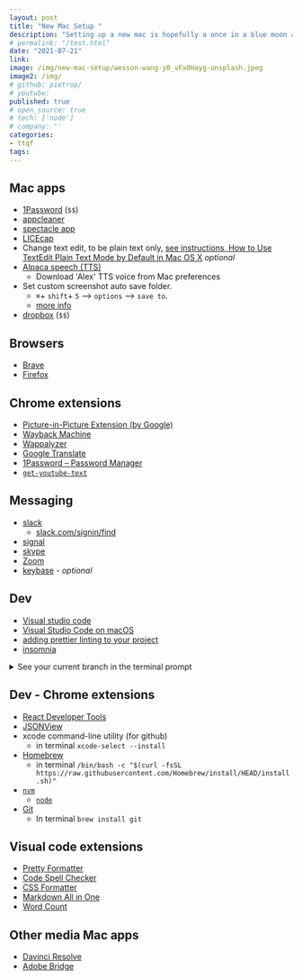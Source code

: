 ```yaml
---
layout: post
title: "New Mac Setup "
description: "Setting up a new mac is hopefully a once in a blue moon activity. However when it does happen is hard to remember what's the minimum you need to get started. So here's my latest list."
# permalink: "/test.html"
date: "2021-07-21"
link: 
image: /img/new-mac-setup/wesson-wang-y0_vFxOHayg-unsplash.jpeg
image2: /img/
# github: pietrop/
# youtube: 
published: true
# open_source: true
# tech: ['node']
# company: ''
categories:
- ttqf
tags:
---
```


<!-- <dl>
  <dt><strong>Lower cost</strong></dt>
  <dd>The new version of this product costs significantly less than the previous one!</dd>
  <dt><strong>Easier to use</strong></dt>
  <dd>We've changed the product so that it's much easier to use!</dd>
  <dt><strong>Safe for kids</strong></dt>
  <dd>You can leave your kids alone in a room with this product and they
      won't get hurt (not a guarantee).</dd>
</dl> -->

<!-- <input type="checkbox" id="vehicle1" name="vehicle1" value="Bike"> -->


## Mac apps


- [1Password](https://1password.com/) (`$$`)
- [appcleaner](https://freemacsoft.net/appcleaner/) 
- [spectacle app](https://www.spectacleapp.com/)
- [LICEcap](https://www.cockos.com/licecap/)<!-- - [Kap](https://getkap.co/) -->
- Change text edit, to be plain text only, [see instructions, How to Use TextEdit Plain Text Mode by Default in Mac OS X](https://www.alphr.com/textedit-plain-text-mode/) _optional_
-  [Alpaca speech (TTS)](https://github.com/pietrop/alpaca_speech/releases)
   -  Download 'Alex' TTS voice from Mac preferences
-  Set custom screenshot auto save folder. 
   -  `⌘`+ `shift`+ `5` --> `options` --> `save to`. 
   -  [more info](https://support.apple.com/en-gb/guide/mac-help/mh26782/mac#:~:text=Press%20Shift%2DCommand%2D3.&text=Press%20Shift%2DCommand%2D4%2C,the%20mouse%20or%20trackpad%20button.)
-  [dropbox](http://dropbox.com/) (`$$`)

## Browsers
- [Brave](https://brave.com/)
- [Firefox](https://www.mozilla.org/en-US/firefox/new/)

## Chrome extensions
-  [Picture-in-Picture Extension (by Google)](https://chrome.google.com/webstore/detail/picture-in-picture-extens/hkgfoiooedgoejojocmhlaklaeopbecg?hl=en)
- [Wayback Machine](https://chrome.google.com/webstore/detail/wayback-machine/fpnmgdkabkmnadcjpehmlllkndpkmiak?hl=en-US)
- [Wappalyzer](https://chrome.google.com/webstore/detail/wappalyzer/gppongmhjkpfnbhagpmjfkannfbllamg?hl=en)
- [Google Translate](https://chrome.google.com/webstore/detail/google-translate/aapbdbdomjkkjkaonfhkkikfgjllcleb?hl=en)
- [1Password – Password Manager](https://chrome.google.com/webstore/detail/1password-%E2%80%93-password-mana/aeblfdkhhhdcdjpifhhbdiojplfjncoa?hl=en)
- [`get-youtube-text`](https://github.com/pietrop/get-youtube-text)

## Messaging

- [slack](https://slack.com/downloads/mac)
  - [slack.com/signin/find](https://slack.com/signin/find)
- [signal](https://signal.org/download/macos/)
- [skype](https://www.skype.com/en/get-skype/)
- [Zoom](https://zoom.us/download)
- [keybase](https://keybase.io/) - _optional_

## Dev
- [Visual studio code](https://code.visualstudio.com/)
- [Visual Studio Code on macOS](https://code.visualstudio.com/docs/setup/mac)
- [adding prettier linting to your project](https://gist.github.com/pietrop/c3ae649b5881bde4931593a06e28a52e)
 - [insomnia](https://insomnia.rest/)


<details>
    <summary>See your current branch in the terminal prompt</summary>
  
Git config to see current branch in terminal

Add this to your `.bash-profile`:
```bash
# See your git current branch in the bash prompt
parse_git_branch() {
 git branch 2> /dev/null | sed -e '/^[^*]/d' -e 's/* \(.*\)/ (\1)/'
}
 
export PS1="\u@\h \W\[\033[32m\]\$(parse_git_branch)\[\033[00m\] $ "
```


</details>


## Dev - Chrome extensions
- [React Developer Tools](https://chrome.google.com/webstore/detail/react-developer-tools/fmkadmapgofadopljbjfkapdkoienihi?hl=en)
- [JSONView](https://chrome.google.com/webstore/detail/jsonview/chklaanhfefbnpoihckbnefhakgolnmc?hl=en)
- xcode command-line utility (for github) 
  - in terminal `xcode-select --install`
- [Homebrew ](https://brew.sh) 
  - in terminal `/bin/bash -c "$(curl -fsSL https://raw.githubusercontent.com/Homebrew/install/HEAD/install.sh)"`
- [`nvm`](https://github.com/nvm-sh/nvm#installing-and-updating)
  - [`node`](https://nodejs.org/en/)
- [Git](https://git-scm.com/download/mac)
  - In terminal `brew install git`



## Visual code extensions
- [Pretty Formatter](https://marketplace.visualstudio.com/items?itemName=mblode.pretty-formatter)
- [Code Spell Checker](https://marketplace.visualstudio.com/items?itemName=streetsidesoftware.code-spell-checker)
- [CSS Formatter](https://marketplace.visualstudio.com/items?itemName=aeschli.vscode-css-formatter)
- [Markdown All in One](https://marketplace.visualstudio.com/items?itemName=yzhang.markdown-all-in-one)
- [Word Count](https://marketplace.visualstudio.com/items?itemName=ms-vscode.wordcount)

## Other media Mac apps

- [Davinci Resolve](https://www.blackmagicdesign.com/products/davinciresolve/) 
- [Adobe Bridge](https://www.adobe.com/products/bridge.html) 